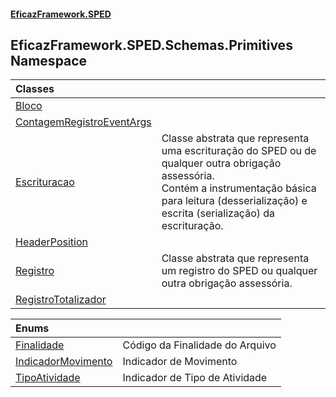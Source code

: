 #### [EficazFramework.SPED](EficazFrameworkSPED.md 'EficazFramework SPED')

## EficazFramework.SPED.Schemas.Primitives Namespace

| Classes | |
| :--- | :--- |
| [Bloco](EficazFramework.SPED.Schemas.Primitives/Bloco.md 'EficazFramework.SPED.Schemas.Primitives.Bloco') | |
| [ContagemRegistroEventArgs](EficazFramework.SPED.Schemas.Primitives/ContagemRegistroEventArgs.md 'EficazFramework.SPED.Schemas.Primitives.ContagemRegistroEventArgs') | |
| [Escrituracao](EficazFramework.SPED.Schemas.Primitives/Escrituracao.md 'EficazFramework.SPED.Schemas.Primitives.Escrituracao') | Classe abstrata que representa uma escrituração do SPED ou de qualquer outra obrigação assessória.<br/>Contém a instrumentação básica para leitura (desserialização) e escrita (serialização) da escrituração. |
| [HeaderPosition](EficazFramework.SPED.Schemas.Primitives/HeaderPosition.md 'EficazFramework.SPED.Schemas.Primitives.HeaderPosition') | |
| [Registro](EficazFramework.SPED.Schemas.Primitives/Registro.md 'EficazFramework.SPED.Schemas.Primitives.Registro') | Classe abstrata que representa um registro do SPED ou qualquer outra obrigação assessória. |
| [RegistroTotalizador](EficazFramework.SPED.Schemas.Primitives/RegistroTotalizador.md 'EficazFramework.SPED.Schemas.Primitives.RegistroTotalizador') | |

| Enums | |
| :--- | :--- |
| [Finalidade](EficazFramework.SPED.Schemas.Primitives/Finalidade.md 'EficazFramework.SPED.Schemas.Primitives.Finalidade') | Código da Finalidade do Arquivo |
| [IndicadorMovimento](EficazFramework.SPED.Schemas.Primitives/IndicadorMovimento.md 'EficazFramework.SPED.Schemas.Primitives.IndicadorMovimento') | Indicador de Movimento |
| [TipoAtividade](EficazFramework.SPED.Schemas.Primitives/TipoAtividade.md 'EficazFramework.SPED.Schemas.Primitives.TipoAtividade') | Indicador de Tipo de Atividade |
